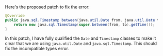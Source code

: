 Here's the proposed patch to fix the error:

```java
@Override
public java.sql.Timestamp between(java.util.Date from, java.util.Date to) throws IllegalArgumentException {
    return new java.sql.Timestamp(super.between(from, to).getTime());
}
```

In this patch, I have fully qualified the `Date` and `Timestamp` classes to make it clear that we are using `java.util.Date` and `java.sql.Timestamp`. This should fix the incompatible types error.